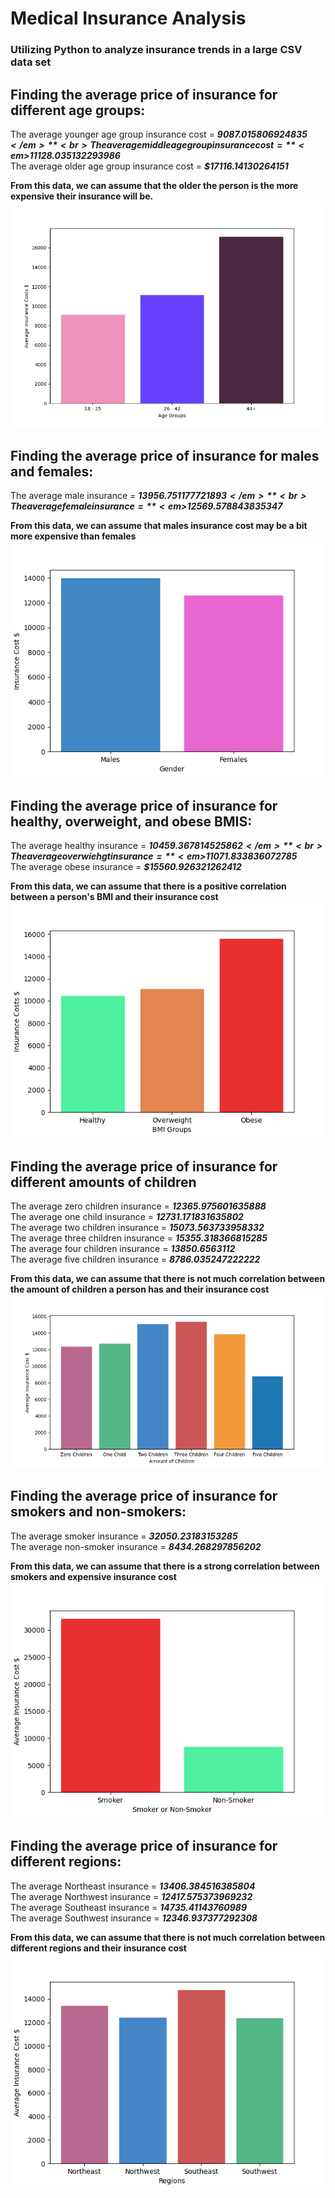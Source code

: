 # Medical Insurance Analysis
### Utilizing Python to analyze insurance trends in a large CSV data set

## Finding the average price of insurance for different age groups:
The average younger age group insurance cost = **<em>$9087.015806924835</em>** <br> 
The average middle age group insurance cost = **<em>$11128.035132293986</em>** <br>
The average older age group insurance cost = **<em>$17116.14130264151</em>** <br>

**From this data, we can assume that the older the person is the more expensive their insurance will be.**
![Model](Medical_Insurance_Analysis/ages.png)

## Finding the average price of insurance for males and females:
The average male insurance = **<em>$13956.751177721893</em>** <br>
The average female insurance = **<em>$12569.578843835347</em>** <br>

**From this data, we can assume that males insurance cost may be a bit more expensive than females**
![Model](Medical_Insurance_Analysis/gender.png)

## Finding the average price of insurance for healthy, overweight, and obese BMIS:
The average healthy insurance = **<em>$10459.367814525862</em>** <br>
The average overwiehgt insurance = **<em>$11071.833836072785</em>** <br>
The average obese insurance = **<em>$15560.926321262412</em>** <br>

**From this data, we can assume that there is a positive correlation between a person's BMI and their insurance cost**
![Model](Medical_Insurance_Analysis/bmi.png)

## Finding the average price of insurance for different amounts of children
The average zero children insurance =  **<em>12365.975601635888</em>** <br>
The average one child insurance =  **<em>12731.171831635802</em>** <br>
The average two children insurance = **<em>15073.563733958332</em>** <br>
The average three children insurance = **<em>15355.318366815285</em>** <br>
The average four children insurance = **<em>13850.6563112</em>** <br>
The average five children insurance = **<em>8786.035247222222</em>** <br>

**From this data, we can assume that there is not much correlation between the amount of children a person has and their insurance cost**
![Model](Medical_Insurance_Analysis/children.png)

## Finding the average price of insurance for smokers and non-smokers:
The average smoker insurance = **<em>32050.23183153285</em>** <br>
The average non-smoker insurance = **<em>8434.268297856202</em>** <br>

**From this data, we can assume that there is a strong correlation between smokers and expensive insurance cost**
![Model](Medical_Insurance_Analysis/smoker.png)

## Finding the average price of insurance for different regions:
The average Northeast insurance =  **<em>13406.384516385804</em>** <br>
The average Northwest insurance =  **<em>12417.575373969232</em>** <br>
The average Southeast insurance =  **<em>14735.41143760989</em>** <br>
The average Southwest insurance =  **<em>12346.937377292308</em>** <br>

**From this data, we can assume that there is not much correlation between different regions and their insurance cost**
![Model](Medical_Insurance_Analysis/region.png)
